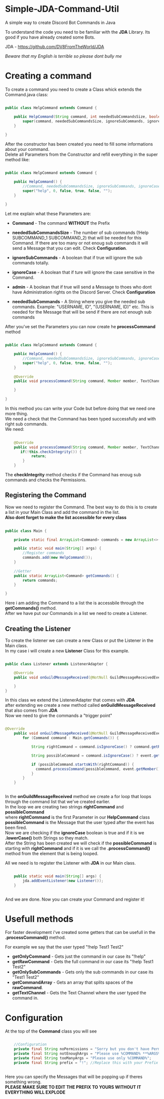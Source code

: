 # Simple-JDA-Command-Util
A simple way to create Discord Bot Commands in Java

To understand the code you need to be familiar with the **JDA** Library.
Its good if you have already created some Bots.

JDA - https://github.com/DV8FromTheWorld/JDA

*Beware that my English is terrible so please dont bully me*

# Creating a command
To create a command you need to create a Class whick extends the Command.java class:

```Java

public class HelpCommand extends Command {

    public HelpCommand(String command, int neededSubCommandsSize, boolean ignoreSubCommands, boolean ignoreCase, boolean admin, String neededSubCommands) {
        super(command, neededSubCommandsSize, ignoreSubCommands, ignoreCase, admin, neededSubCommands);
    }
    
}

```
After the constructor has been created you need to fill some informations about your command.</br>
Delete all Parameters from the Constructor and refill everything in the super method like: 

```Java

public class HelpCommand extends Command {

    public HelpCommand() {
        //Command, neededSubCommandsSize, ignoreSubCommands, ignoreCase, admin, neededSubCommands
        super("help", 0, false, true, false, "");
    }
    
}

```
Let me explain what these Parameters are:
* **Command** - The command **WITHOUT** the Prefix
* **neededSubCommandsSize** - The number of sub commands (!Help SUBCOMMAND_1 SUBCOMMAND_2) that will be needed for this Command.
If there are too many or not enoug sub commands it will send a Message that you can edit. Check **Configuration**.

* **ignoreSubCommands** - A boolean that if true will ignore the sub commands totally.
* **ignoreCase** - A boolean that if ture will ignore the case sensitive in the Command.
* **admin** - A boolean that if true will send a Message to thoes who dont have Administration rights on the Discord Server. Check **Configuration**
* **neededSubCommands** - A String where you give the needed sub commands. Example: "USERNAME, ID", "(USERNAME, ID)" etc. This is needed for the Message that will be send if there are not enough sub commands

After you've set the Parameters you can now create he **processCommand** method

```Java

public class HelpCommand extends Command {

    public HelpCommand() {
        //Command, neededSubCommandsSize, ignoreSubCommands, ignoreCase, admin, neededSubCommands
        super("help", 0, false, true, false, "");
    }
    
    @Override
    public void processCommand(String command, Member member, TextChannel channel) {

    }
    
}

```
In this method you can write your Code but before doing that we need one more thing.</br>
We need a check that the Command has been typed successfully and with right sub commands.</br>
We need:

```Java
    
    @Override
    public void processCommand(String command, Member member, TextChannel channel) {
       if(!this.checkIntegrity()) {
            return;
        }
    }

```

The **checkIntegrity** method checks if the Command has enoug sub commands and checks the Permissions.

## Registering the Command
Now we need to register the Command. The best way to do this is to create a list in your Main Class and add the command in the list.</br>
**Also dont forget to make the list accessible for every class**


```Java
    
public class Main {

    private static final ArrayList<Command> commands = new ArrayList<>();

    public static void main(String[] args) {
        //Register commands
        commands.add(new HelpCommand());
    }
    
    //Getter
    public static ArrayList<Command> getCommands() {
        return commands;
    }

}

```

Here i am adding the Command to a list the is accessbile through the **getCommands()** method.</br>
After we have put our Commands in a list we need to create a Listener.</br>

## Creating the Listener
To create the listener we can create a new Class or put the Listener in the Main class.</br>
In my case i will create a new **Listener** Class for this example.

```Java

public class Listener extends ListenerAdapter {

    @Override
    public void onGuildMessageReceived(@NotNull GuildMessageReceivedEvent event) {

    }
}
```
In this class we extend the ListenerAdapter that comes with **JDA**</br>
after extending we create a new method called **onGuildMessageReceived** that also comes from **JDA**</br>
Now we need to give the commands a "trigger point"</br>


```Java

@Override
    public void onGuildMessageReceived(@NotNull GuildMessageReceivedEvent event) {
        for (Command command : Main.getCommands()) {

            String rightCommand = command.isIgnoreCase() ? command.getRightCommand().toLowerCase() : command.getRightCommand();

            String possibleCommand = command.isIgnoreCase() ? event.getMessage().getContentRaw().toLowerCase() : event.getMessage().getContentRaw();

            if (possibleCommand.startsWith(rightCommand)) {
              command.processCommand(possibleCommand, event.getMember(), event.getChannel());
            }
        }
    }
    
```
In the **onGuildMessageReceived** method we create a for loop that loops through the command list that we've created earlier. </br>
In the loop we are creating two strings **rightCommand** and **possibleCommand**</br>
where **rightCommand** is the first Parameter in our **HelpCommand** class</br>
**possibleCommand** is the Message that the user typed after the event has been fired.</br>
Now we are checking if the **ignoreCase** boolean is true and if it is we **.lowerCase()** both Strings so they match.</br>
After the String has been created we will check if the **possibleCommand** is starting with **rightCommand** and if it is we call the **.processCommand()** method from the element that is being looped.

All we need is to register the Listener with **JDA** in our Main class.


```Java

    public static void main(String[] args) {
        jda.addEventListener(new Listener());
    }
    
``` 

And we are done. Now you can create your Command and register it!

# Usefull methods
For faster development i've created some getters that can be usefull in the **.processCommand()** method.

For example we say that the user typed "!help Test1 Test2"
* **getOnlyCommand** - Gets just the command in our case its "!help"
* **getRawCommand** - Gets the full command in our case its "!help Test1 Test2"
* **getOnlySubCommands** - Gets only the sub commands in our case its "Test1 Test2"
* **getCommandArray** - Gets an array that splits spaces of the **rawCommand**.
* **getTextChannel** - Gets the Text Channel where the user typed the command in.

# Configuration
At the top of the **Command** class you will see

```Java

    //Configuration
    private final String noPermissions = "Sorry but you don't have Permissions for that!";
    private final String notEnoughArgs = "Please use %COMMAND% **%ARGS%**";
    private final String tooManyArgs = "Please use only %COMMAND%";
    private final String prefix = "!"; //Replace this with your Prefix in your Main or Utility class
    
``` 
Here you can specify the Messages that will be popping up if theres something wrong.</br>
**PLEASE MAKE SURE TO EDIT THE PREFIX TO YOURS WITHOUT IT EVERYTHING WILL EXPLODE**


